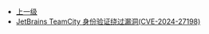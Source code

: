 * [上一级](docs/wy876_poc/)
* [JetBrains TeamCity 身份验证绕过漏洞(CVE-2024-27198)](docs/wy876_poc/JetBrains/JetBrains%20TeamCity%20%E8%BA%AB%E4%BB%BD%E9%AA%8C%E8%AF%81%E7%BB%95%E8%BF%87%E6%BC%8F%E6%B4%9E%28CVE-2024-27198%29.md)
